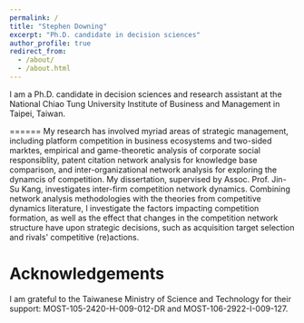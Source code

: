 ```yaml
---
permalink: /
title: "Stephen Downing"
excerpt: "Ph.D. candidate in decision sciences"
author_profile: true
redirect_from: 
  - /about/
  - /about.html
---
```



I am a Ph.D. candidate in decision sciences and research assistant at the National Chiao Tung University Institute of Business and Management in Taipei, Taiwan. 



======
My research has involved myriad areas of strategic management, including platform competition in business ecosystems and two-sided marktes, empirical and game-theoretic analysis of corporate social responsiblity, patent citation network analysis for knowledge base comparison, and inter-organizational network analysis for exploring the dynamcis of competition.  My dissertation, supervised by Assoc. Prof. Jin-Su Kang, investigates inter-firm competition network dynamics. Combining network analysis methodologies with the theories from competitive dynamics literature, I investigate the factors impacting competition formation, as well as the effect that changes in the competition network structure have upon strategic decisions, such as acquisition target selection and rivals' competitive (re)actions.


Acknowledgements
======
I am grateful to the Taiwanese Ministry of Science and Technology for their support: MOST-105-2420-H-009-012-DR and MOST-106-2922-I-009-127. 
